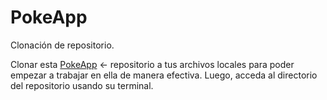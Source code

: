 # PokeApp


Clonación de repositorio. 

Clonar esta [PokeApp](https://github.com/Luzzani/PokeApp) ← repositorio a tus archivos locales para poder empezar a trabajar en ella de manera efectiva.
Luego, acceda al directorio del repositorio usando su terminal.


